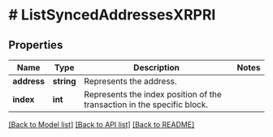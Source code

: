 # # ListSyncedAddressesXRPRI

## Properties

Name | Type | Description | Notes
------------ | ------------- | ------------- | -------------
**address** | **string** | Represents the address. |
**index** | **int** | Represents the index position of the transaction in the specific block. |

[[Back to Model list]](../../README.md#models) [[Back to API list]](../../README.md#endpoints) [[Back to README]](../../README.md)
